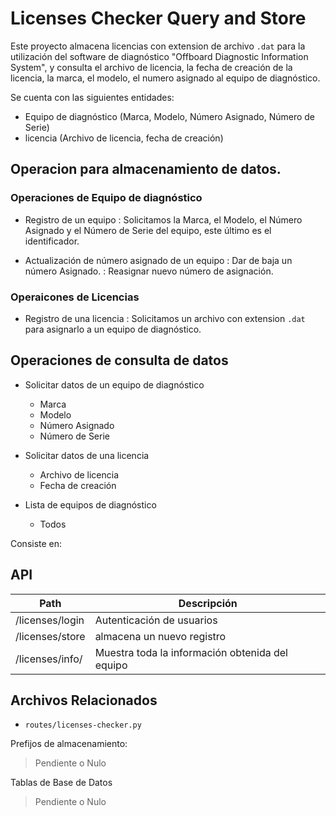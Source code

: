# Licenses Checker Query and Store

Este proyecto almacena licencias con extension de archivo `.dat` para la utilización del software de diagnóstico "Offboard Diagnostic Information System", y consulta el archivo de licencia, la fecha de creación de la licencia, la marca, el modelo, el numero asignado al equipo de diagnóstico.

Se cuenta con las siguientes entidades:
- Equipo de diagnóstico (Marca, Modelo, Número Asignado, Número de Serie)
- licencia (Archivo de licencia, fecha de creación)



## Operacion para almacenamiento de datos.

### Operaciones de Equipo de diagnóstico
- Registro de un equipo
: Solicitamos la Marca, el Modelo, el Número Asignado y el Número de Serie del equipo, este último es el identificador.

- Actualización de número asignado de un equipo
: Dar de baja un número Asignado.
: Reasignar nuevo número de asignación.

### Operaicones de Licencias
- Registro de una licencia
: Solicitamos un archivo con extension `.dat` para asignarlo a un equipo de diagnóstico.



## Operaciones de consulta de datos

 - Solicitar datos de un equipo de diagnóstico
    - Marca
    - Modelo
    - Número Asignado
    - Número de Serie

 - Solicitar datos de una licencia
    - Archivo de licencia
    - Fecha de creación

 - Lista de equipos de diagnóstico
    - Todos

Consiste en:

## API

| Path                  | Descripción                                     |
| --------------------- | ----------------------------------------------- |
| /licenses/login       | Autenticación de usuarios                       |
| /licenses/store       | almacena un nuevo registro                      |
| /licenses/info/<id>   | Muestra toda la información obtenida del equipo |


## Archivos Relacionados

 - `routes/licenses-checker.py`

Prefijos de almacenamiento:

> Pendiente o Nulo

Tablas de Base de Datos

> Pendiente o Nulo

